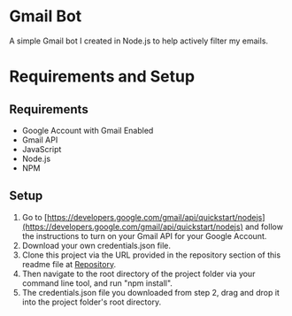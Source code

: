 # Gmail Bot
A simple Gmail bot I created in Node.js to help actively filter my emails.


# Requirements and Setup
## Requirements
- Google Account with Gmail Enabled
- Gmail API
- JavaScript
- Node.js
- NPM

## Setup
1. Go to [https://developers.google.com/gmail/api/quickstart/nodejs](https://developers.google.com/gmail/api/quickstart/nodejs) and follow the instructions to turn on your Gmail API for your Google Account.
2. Download your own credentials.json file.
3. Clone this project via the URL provided in the repository section of this readme file at [Repository](#repository).
4. Then navigate to the root directory of the project folder via your command line tool, and run "npm install".
5. The credentials.json file you downloaded from step 2, drag and drop it into the project folder's root directory.
   
